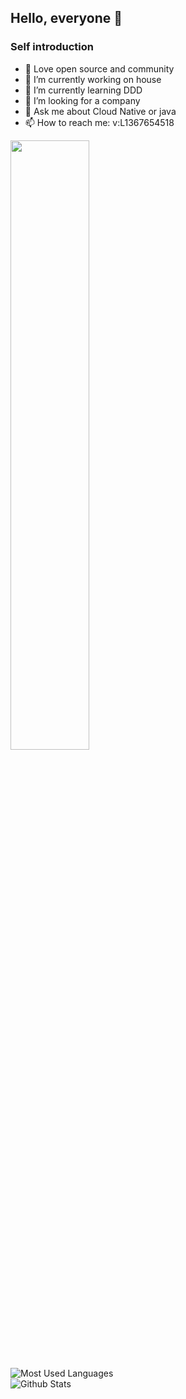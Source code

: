 ## Hello, everyone 👋

### Self introduction
- 🌱 Love open source and community
- 🔭 I’m currently working on house
- 🌱 I’m currently learning DDD
- 👯 I’m looking for a company
- 💬 Ask me about Cloud Native or java
- 📫 How to reach me: v:L1367654518

<img src="https://media.giphy.com/media/eJY3w5rTkc6usEoCdM/giphy.gif" height="50%" width="50%"/>

![Most Used Languages](https://github-readme-stats.vercel.app/api/top-langs/?username=MentosL&theme=dark&layout=compact)
<br/>
![Github Stats](https://github-readme-stats.vercel.app/api?username=MentosL&show_icons=true&theme=dark&count_private=true)

